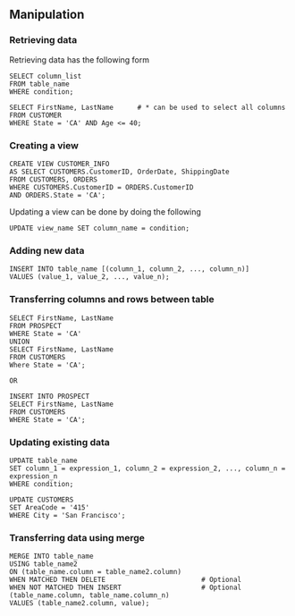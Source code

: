 ## Manipulation

### Retrieving data
Retrieving data has the following form
```
SELECT column_list
FROM table_name
WHERE condition;

SELECT FirstName, LastName      # * can be used to select all columns
FROM CUSTOMER
WHERE State = 'CA' AND Age <= 40;
```

### Creating a view
```
CREATE VIEW CUSTOMER_INFO
AS SELECT CUSTOMERS.CustomerID, OrderDate, ShippingDate
FROM CUSTOMERS, ORDERS
WHERE CUSTOMERS.CustomerID = ORDERS.CustomerID
AND ORDERS.State = 'CA';
```
Updating a view can be done by doing the following
```
UPDATE view_name SET column_name = condition;
```

### Adding new data
```
INSERT INTO table_name [(column_1, column_2, ..., column_n)]
VALUES (value_1, value_2, ..., value_n);
```

### Transferring columns and rows between table
```
SELECT FirstName, LastName
FROM PROSPECT
WHERE State = 'CA'
UNION 
SELECT FirstName, LastName
FROM CUSTOMERS
Where State = 'CA';

OR

INSERT INTO PROSPECT
SELECT FirstName, LastName
FROM CUSTOMERS
WHERE State = 'CA';
```

### Updating existing data
```
UPDATE table_name
SET column_1 = expression_1, column_2 = expression_2, ..., column_n = expression_n
WHERE condition;

UPDATE CUSTOMERS
SET AreaCode = '415'
WHERE City = 'San Francisco';
```

### Transferring data using merge
```
MERGE INTO table_name
USING table_name2
ON (table_name.column = table_name2.column)
WHEN MATCHED THEN DELETE                        # Optional
WHEN NOT MATCHED THEN INSERT                    # Optional
(table_name.column, table_name.column_n)
VALUES (table_name2.column, value);
```
